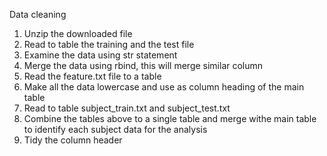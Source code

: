 Data cleaning

1. Unzip the downloaded file
2. Read to table the training and the test file
3. Examine the data using str statement
4. Merge the data using rbind, this will merge similar column
5. Read the feature.txt file to a table
6. Make all the data lowercase and use as column heading of the main table
7. Read to table subject_train.txt and subject_test.txt
8. Combine the tables above to a single table and merge withe main table to identify each subject data for the analysis
9. Tidy the column header
